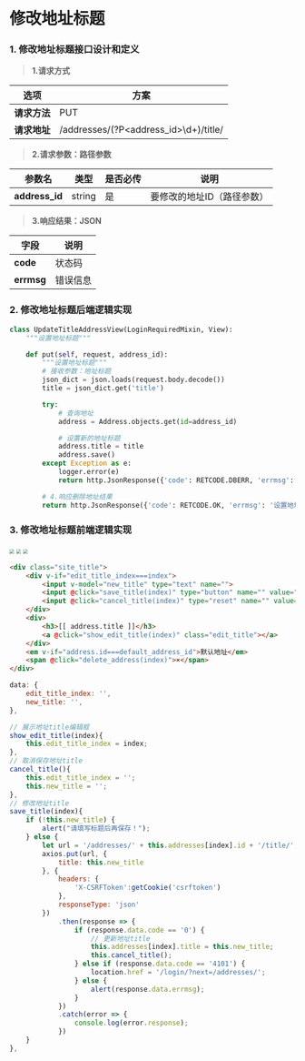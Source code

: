 # 修改地址标题

### 1. 修改地址标题接口设计和定义

> **1.请求方式**

| 选项 | 方案 |
| ---------------- | ---------------- |
| **请求方法** | PUT |
| **请求地址** | /addresses/(?P&lt;address_id&gt;\d+)/title/ |

> **2.请求参数：路径参数**

| 参数名 | 类型 | 是否必传 | 说明 |
| ---------------- | ---------------- | ---------------- | ---------------- |
| **address_id** | string | 是 | 要修改的地址ID（路径参数） |

> **3.响应结果：JSON**

| 字段 | 说明 |
| ---------------- | ---------------- |
| **code** | 状态码 |
| **errmsg** | 错误信息 |


### 2. 修改地址标题后端逻辑实现

```python
class UpdateTitleAddressView(LoginRequiredMixin, View):
    """设置地址标题"""

    def put(self, request, address_id):
        """设置地址标题"""
        # 接收参数：地址标题
        json_dict = json.loads(request.body.decode())
        title = json_dict.get('title')

        try:
            # 查询地址
            address = Address.objects.get(id=address_id)

            # 设置新的地址标题
            address.title = title
            address.save()
        except Exception as e:
            logger.error(e)
            return http.JsonResponse({'code': RETCODE.DBERR, 'errmsg': '设置地址标题失败'})

        # 4.响应删除地址结果
        return http.JsonResponse({'code': RETCODE.OK, 'errmsg': '设置地址标题成功'})
```

### 3. 修改地址标题前端逻辑实现

<img src="/user-center/images/12设置地址标题1.png" style="zoom:50%">
<img src="/user-center/images/12设置地址标题2.png" style="zoom:50%">
<img src="/user-center/images/12设置地址标题3.png" style="zoom:50%">

```html
<div class="site_title">
    <div v-if="edit_title_index===index">
        <input v-model="new_title" type="text" name="">
        <input @click="save_title(index)" type="button" name="" value="保 存">
        <input @click="cancel_title(index)" type="reset" name="" value="取 消">
    </div>
    <div>
        <h3>[[ address.title ]]</h3>
        <a @click="show_edit_title(index)" class="edit_title"></a>
    </div>
    <em v-if="address.id===default_address_id">默认地址</em>
    <span @click="delete_address(index)">×</span>
</div>
```

```js
data: {
    edit_title_index: '',
    new_title: '',
},
```

```js
// 展示地址title编辑框
show_edit_title(index){
    this.edit_title_index = index;
},
// 取消保存地址title
cancel_title(){
    this.edit_title_index = '';
    this.new_title = '';
},
// 修改地址title
save_title(index){
    if (!this.new_title) {
        alert("请填写标题后再保存！");
    } else {
        let url = '/addresses/' + this.addresses[index].id + '/title/';
        axios.put(url, {
            title: this.new_title
        }, {
            headers: {
                'X-CSRFToken':getCookie('csrftoken')
            },
            responseType: 'json'
        })
            .then(response => {
                if (response.data.code == '0') {
                    // 更新地址title
                    this.addresses[index].title = this.new_title;
                    this.cancel_title();
                } else if (response.data.code == '4101') {
                    location.href = '/login/?next=/addresses/';
                } else {
                    alert(response.data.errmsg);
                }
            })
            .catch(error => {
                console.log(error.response);
            })
    }
},
```